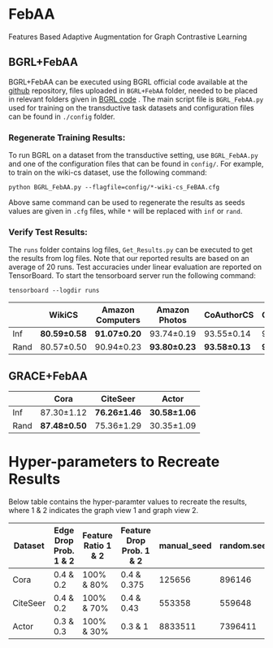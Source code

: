 # FebAA
Features Based Adaptive Augmentation for Graph Contrastive Learning


## BGRL+FebAA
BGRL+FebAA can be executed using BGRL official code available at the [github](https://github.com/nerdslab/bgrl)  repository, files uploaded in `BGRL+FebAA` folder, needed to be placed in relevant folders given in [BGRL code](https://github.com/nerdslab/bgrl)  . 
The main script file is `BGRL_FebAA.py` used for training on the transductive task datasets and configuration files can be found in `./config` folder. 

### Regenerate Training Results: 

To run BGRL on a dataset from the transductive setting, use `BGRL_FebAA.py` and one of the configuration files that can be found in `config/`.
For example, to train on the wiki-cs dataset, use the following command:

`python BGRL_FebAA.py --flagfile=config/*-wiki-cs_FeBAA.cfg`

Above same command can be used to regenerate the results as seeds values are given in `.cfg` files, while `*` will be replaced with `inf` or `rand`.


### Verify Test Results: 

The `runs` folder contains log files, `Get_Results.py` can be executed to get the results from log files. 
Note that our reported results are based on an average of 20 runs.
Test accuracies under linear evaluation are reported on TensorBoard. To start the tensorboard server run the following command:

`tensorboard --logdir runs`

||  WikiCS | Amazon Computers   | Amazon Photos  | CoAuthorCS   | CoAuthorPhy  |
| ------------ | ------------ | ------------ | ------------ | ------------ | ------------ |
|Inf| **80.59&plusmn;0.58** |  **91.07&plusmn;0.20** | 93.74&plusmn;0.19  | 93.55&plusmn;0.14 |  95.90&plusmn;0.08  |
|Rand| 80.57&plusmn;0.50 |  90.94&plusmn;0.23 | **93.80&plusmn;0.23**  | **93.58&plusmn;0.13**  | **95.90&plusmn;0.09**  |





## GRACE+FebAA


||  Cora | CiteSeer   | Actor  |
| ------------ | ------------ | ------------ | ------------ |
|Inf| 87.30&plusmn;1.12 |  **76.26&plusmn;1.46** | **30.58&plusmn;1.06**  | 
|Rand| **87.48&plusmn;0.50** |  75.36&plusmn;1.29 | 30.35&plusmn;1.09 | 


# Hyper-parameters to Recreate Results

Below table contains the hyper-paramter values to recreate the results, where 1 & 2 indicates the graph view 1 and graph view 2. 

|  Dataset | Edge Drop Prob.  1 & 2  | Feature Ratio 1 & 2  | Feature Drop Prob. 1 & 2  | manual_seed  |random.seed |Least or Most |
| ------------ | ------------ | ------------ | ------------ | ------------ | ------------ |------------ |
|Cora| 0.4 & 0.2  | 100% & 80% | 0.4 & 0.375 | 125656 | 896146|Least |
|CiteSeer| 0.4 & 0.2 | 100% & 70% | 0.4 & 0.43 | 553358  | 559648 | Most |
|Actor| 0.3 & 0.3 | 100% & 30% | 0.3 & 1 | 8833511 | 7396411|Most |


